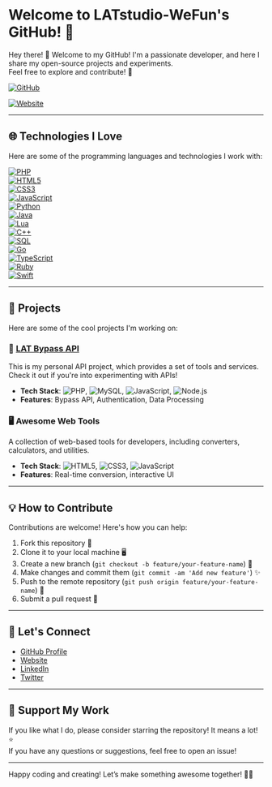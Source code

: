 # Welcome to LATstudio-WeFun's GitHub! 🎉

Hey there! 👋 Welcome to my GitHub! I'm a passionate developer, and here I share my open-source projects and experiments.  
Feel free to explore and contribute! 🚀

[![GitHub](https://img.shields.io/badge/GitHub-LATstudio--WeFun-blue?logo=github)](https://github.com/LATstudio-WeFun)

[![Website](https://img.shields.io/badge/Visit-My%20Website-orange?logo=world)](http://api-lat.org.christmas/)

---

## 🌐 Technologies I Love

Here are some of the programming languages and technologies I work with:

[![PHP](https://img.shields.io/badge/-PHP-777BB4?logo=php&logoColor=white&logoWidth=50)](https://www.php.net/)  
[![HTML5](https://img.shields.io/badge/-HTML5-E34F26?logo=html5&logoColor=white&logoWidth=50)](https://developer.mozilla.org/en-US/docs/Web/HTML)  
[![CSS3](https://img.shields.io/badge/-CSS3-1572B6?logo=css3&logoColor=white&logoWidth=50)](https://developer.mozilla.org/en-US/docs/Web/CSS)  
[![JavaScript](https://img.shields.io/badge/-JavaScript-F7DF1E?logo=javascript&logoColor=black&logoWidth=50)](https://developer.mozilla.org/en-US/docs/Web/JavaScript)  
[![Python](https://img.shields.io/badge/-Python-3776AB?logo=python&logoColor=white&logoWidth=50)](https://www.python.org/)  
[![Java](https://img.shields.io/badge/-Java-007396?logo=java&logoColor=white&logoWidth=50)](https://www.java.com/en/)  
[![Lua](https://img.shields.io/badge/-Lua-2C2D72?logo=lua&logoColor=white&logoWidth=50)](https://www.lua.org/)  
[![C++](https://img.shields.io/badge/-C++-00599C?logo=cplusplus&logoColor=white&logoWidth=50)](https://isocpp.org/)  
[![SQL](https://img.shields.io/badge/-SQL-00758F?logo=sqlite&logoColor=white&logoWidth=50)](https://www.sql.org/)  
[![Go](https://img.shields.io/badge/-Go-00ADD8?logo=go&logoColor=white&logoWidth=50)](https://golang.org/)  
[![TypeScript](https://img.shields.io/badge/-TypeScript-3178C6?logo=typescript&logoColor=white&logoWidth=50)](https://www.typescriptlang.org/)  
[![Ruby](https://img.shields.io/badge/-Ruby-CC342D?logo=ruby&logoColor=white&logoWidth=50)](https://www.ruby-lang.org/en/)  
[![Swift](https://img.shields.io/badge/-Swift-F05138?logo=swift&logoColor=white&logoWidth=50)](https://www.swift.org/)

---

## 🚀 Projects

Here are some of the cool projects I'm working on:

### 🎄 [**LAT Bypass API**](http://api-lat.org.christmas/)
This is my personal API project, which provides a set of tools and services. Check it out if you're into experimenting with APIs!

- **Tech Stack**: ![PHP](https://img.shields.io/badge/-PHP-777BB4?logo=php&logoColor=white&logoWidth=50), ![MySQL](https://img.shields.io/badge/-MySQL-4479A1?logo=mysql&logoColor=white&logoWidth=50), ![JavaScript](https://img.shields.io/badge/-JavaScript-F7DF1E?logo=javascript&logoColor=black&logoWidth=50), ![Node.js](https://img.shields.io/badge/-Node.js-339933?logo=node.js&logoColor=white&logoWidth=50)
- **Features**: Bypass API, Authentication, Data Processing

### 🖥️ **Awesome Web Tools**
A collection of web-based tools for developers, including converters, calculators, and utilities.

- **Tech Stack**: ![HTML5](https://img.shields.io/badge/-HTML5-E34F26?logo=html5&logoColor=white&logoWidth=50), ![CSS3](https://img.shields.io/badge/-CSS3-1572B6?logo=css3&logoColor=white&logoWidth=50), ![JavaScript](https://img.shields.io/badge/-JavaScript-F7DF1E?logo=javascript&logoColor=black&logoWidth=50)
- **Features**: Real-time conversion, interactive UI

---

## 💡 How to Contribute

Contributions are welcome! Here's how you can help:

1. Fork this repository 🍴
2. Clone it to your local machine 🖥️
3. Create a new branch (`git checkout -b feature/your-feature-name`) 🌱
4. Make changes and commit them (`git commit -am 'Add new feature'`) ✨
5. Push to the remote repository (`git push origin feature/your-feature-name`) 🚀
6. Submit a pull request 🙌

---

## 📝 Let's Connect

- [GitHub Profile](https://github.com/LATstudio-WeFun)
- [Website](http://api-lat.org.christmas/)
- [LinkedIn](https://www.linkedin.com/in/LATstudio)
- [Twitter](https://twitter.com/LinAnTian)

---

## 💖 Support My Work

If you like what I do, please consider starring the repository! It means a lot! ⭐️  
If you have any questions or suggestions, feel free to open an issue!

---

Happy coding and creating! Let’s make something awesome together! 🚀🎉
